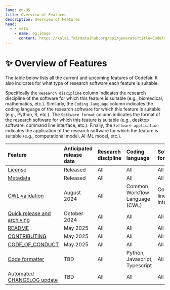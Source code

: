 ```yaml
---
lang: en-US
title: Overview of Features
description: Overview of Features
head:
  - - meta
    - name: og:image
      content: https://kalai.fairdataihub.org/api/generate?title=Codefair%20Documentation&description=Overview%20of%20Features&app=codefair&org=fairdataihub
---
```


# :sparkles: Overview of Features

The table below lists all the current and upcoming features of Codefair. It also indicates for what type of research software each feature is suitable.

Specifically the `Research discipline` column indicates the research discipline of the software for which this feature is suitable (e.g., biomedical, mathematics, etc.). Similarly, the `Coding language` column indicates the coding language of the research software for which this feature is suitable (e.g., Python, R, etc.). The `Software format` column indicates the format of the research software for which this feature is suitable (e.g., desktop software, command line interface, etc.). Finally, the `Software application` indicates the application of the research software for which the feature is suitable (e.g., computational model, AI-ML model, etc.).

| Feature                                                                | Anticipated release date | Research discipline | Coding language                | Software format        | Software application |
| :--------------------------------------------------------------------- | :----------------------- | :------------------ | :----------------------------- | :--------------------- | :------------------- |
| [License](./license.md)                                                | Released                 | All                 | All                            | All                    | All                  |
| [Metadata](./metadata.md)                                              | Released                 | All                 | All                            | All                    | All                  |
| [CWL validation](./cwl.md)                                             | August 2024              | All                 | Common Workflow Language (CWL) | Command line interface | All                  |
| [Quick release and archiving](./archive)                               | October 2024             | All                 | All                            | All                    | All                  |
| [README](./readme.md)                                                  | May 2025                 | All                 | All                            | All                    | All                  |
| [CONTRIBUTING](./contributing.md)                                      | May 2025                 | All                 | All                            | All                    | All                  |
| [CODE_OF_CONDUCT](./code-of-conduct.md)                                | May 2025                 | All                 | All                            | All                    | All                  |
| [Code formatter](./upcoming.md#code-formatter)                         | TBD                      | All                 | Python, Javascript, Typescript | All                    | All                  |
| [Automated CHANGELOG update](./upcoming.md#automated-changelog-update) | TBD                      | All                 | All                            | All                    | All                  |
